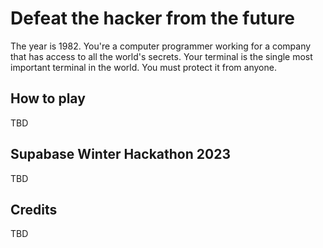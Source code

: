 # Defeat the hacker from the future

The year is 1982.  You're a computer programmer working for a company that has
access to all the world's secrets.  Your terminal is the single most important
terminal in the world.  You must protect it from anyone.

## How to play

TBD

## Supabase Winter Hackathon 2023

TBD

## Credits

TBD
